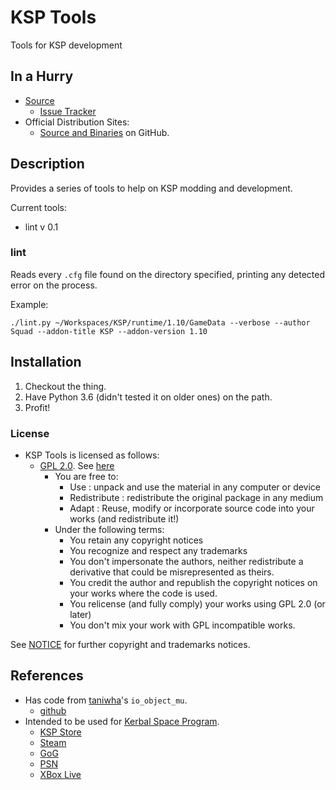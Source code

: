 # KSP Tools

Tools for KSP development

## In a Hurry

* [Source](https://github.com/net-lisias-ksp/ksp-tools-public)
	+ [Issue Tracker](https://github.com/net-lisias-ksp/ksp-tools-public/issues)
* Official Distribution Sites:
	+ [Source and Binaries](https://github.com/net-lisias-ksp/ksp-tools-public) on GitHub.


## Description

Provides a series of tools to help on KSP modding and development.

Current tools:

* lint v 0.1

### lint

Reads every `.cfg` file found on the directory specified, printing any detected error on the process.

Example:

```
./lint.py ~/Workspaces/KSP/runtime/1.10/GameData --verbose --author Squad --addon-title KSP --addon-version 1.10
```

## Installation

1. Checkout the thing.
2. Have Python 3.6 (didn't tested it on older ones) on the path.
3. Profit!

### License

* KSP Tools is licensed as follows:
	+ [GPL 2.0](https://www.gnu.org/licenses/gpl-2.0.txt). See [here](./LICENSE.GPL-2_0)
		+ You are free to:
			- Use : unpack and use the material in any computer or device
			- Redistribute : redistribute the original package in any medium
			- Adapt : Reuse, modify or incorporate source code into your works (and redistribute it!)
		+ Under the following terms:
			- You retain any copyright notices
			- You recognize and respect any trademarks
			- You don't impersonate the authors, neither redistribute a derivative that could be misrepresented as theirs.
			- You credit the author and republish the copyright notices on your works where the code is used.
			- You relicense (and fully comply) your works using GPL 2.0 (or later)
			- You don't mix your work with GPL incompatible works.

See [NOTICE](./NOTICE) for further copyright and trademarks notices.


## References

* Has code from [taniwha](https://github.com/taniwha)'s `io_object_mu`.
	+ [github](https://github.com/taniwha/io_object_mu)
* Intended to be used for [Kerbal Space Program](https://en.wikipedia.org/wiki/Kerbal_Space_Program).
	+ [KSP Store](https://www.kerbalspaceprogram.com/store/)
	+ [Steam](https://store.steampowered.com/app/220200/Kerbal_Space_Program/)
	+ [GoG](https://www.gog.com/game/kerbal_space_program)
	+ [PSN](https://store.playstation.com/pt-br/product/UP1126-CUSA08199_00-KERBAL0EE0000000)
	+ [XBox Live](https://www.microsoft.com/en-us/p/kerbal-space-program-enhanced-edition/brbd7bdk271p?activetab=pivot:overviewtab)
